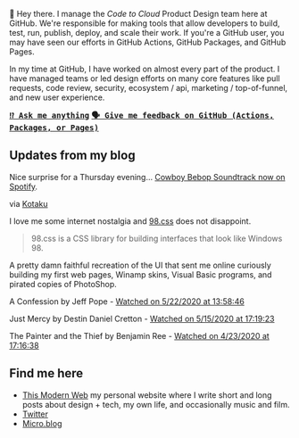 👋 Hey there. I manage the _Code to Cloud_ Product Design team here at GitHub. We're responsible for making tools that allow developers to build, test, run, publish, deploy, and scale their work. If you're a GitHub user, you may have seen our efforts in GitHub Actions, GitHub Packages, and GitHub Pages.

In my time at GitHub, I have worked on almost every part of the product. I have managed teams or led design efforts on many core features like pull requests, code review, security, ecosystem / api, marketing / top-of-funnel, and new user experience.

<kbd><strong>[⁉️ Ask me anything](https://github.com/pmarsceill/pmarsceill/issues/new?assignees=pmarsceill&labels=ama&template=ama.md&title=%5BAMA%5D)</strong></kbd> <kbd><strong>[🗣 Give me feedback on GitHub (Actions, Packages, or Pages)](https://github.com/pmarsceill/pmarsceill/issues/new?assignees=pmarsceill&labels=feedback&template=feedback.md&title=%5BFEEDBACK%5D)</strong></kbd>

## Updates from my blog

<!--START_SECTION:feed-->
<p class="css-56tzch">Nice surprise for a Thursday evening… <a href="https://open.spotify.com/album/1XoE7ZirQ3gjxq8HIzTJU9?si=LTSHiO4iRUiy2c1-lc-UIw" class="css-t8fagw">Cowboy Bebop Soundtrack now on Spotify</a>.</p><p class="css-56tzch">via <a href="https://kotaku.com/the-cowboy-bebop-soundtracks-just-hit-spotify-so-excuse-1844563638?utm_campaign=Kotaku&amp;utm_content=1596146488&amp;utm_medium=SocialMarketing&amp;utm_source=twitter" class="css-t8fagw">Kotaku</a></p>
<p class="css-56tzch">I love me some internet nostalgia and <a href="https://jdan.github.io/98.css/" class="css-t8fagw">98.css</a> does not disappoint.</p><blockquote class="css-1bfyh5s"><p class="css-56tzch">98.css is a CSS library for building interfaces that look like Windows 98.</p></blockquote><p class="css-56tzch">A pretty damn faithful recreation of the UI that sent me online curiously building my first web pages, Winamp skins, Visual Basic programs, and pirated copies of PhotoShop.</p>
<p>A Confession by Jeff Pope - <a href="https://thismodernweb.com/inbox/#a confession-undefined-undefined-">
                          Watched on 5/22/2020 at 13:58:46</a></p>
<p>Just Mercy by Destin Daniel Cretton - <a href="https://thismodernweb.com/inbox/#just mercy-undefined-undefined-">
                          Watched on 5/15/2020 at 17:19:23</a></p>
<p>The Painter and the Thief by Benjamin Ree - <a href="https://thismodernweb.com/inbox/#the painter and the thief-undefined-undefined-">
                          Watched on 4/23/2020 at 17:16:38</a></p>
<!--END_SECTION:feed-->

## Find me here

- [This Modern Web](https://thismodernweb.com) my personal website where I write short and long posts about design + tech, my own life, and occasionally music and film.
- [Twitter](https://twitter.com/pmarsceill)
- [Micro.blog](https://micro.blog/pmarsceill)
